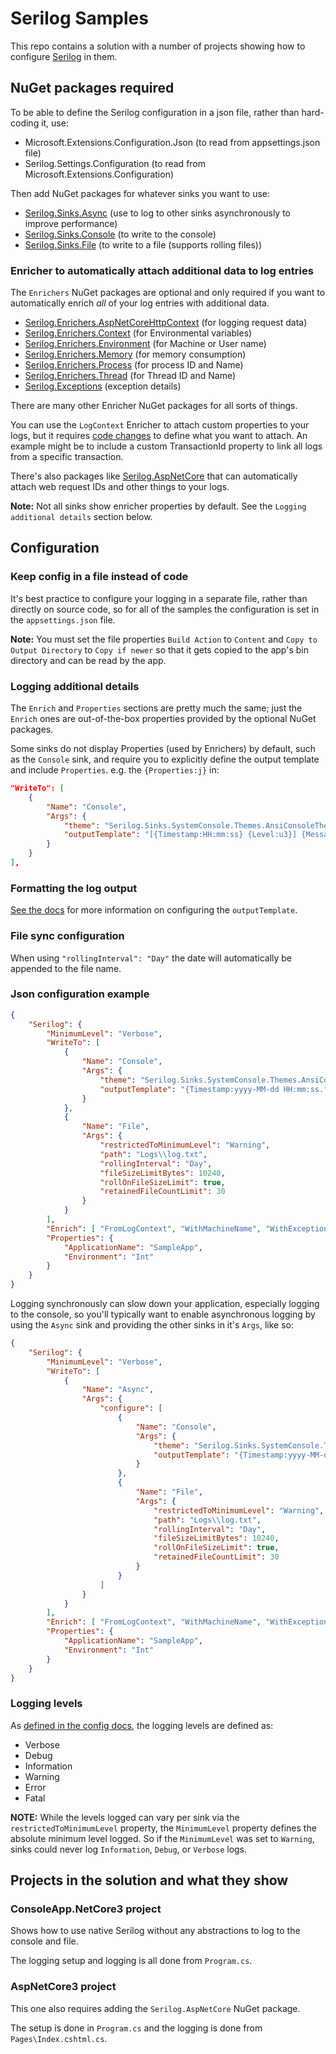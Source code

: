 # Serilog Samples

This repo contains a solution with a number of projects showing how to configure [Serilog](https://serilog.net) in them.

## NuGet packages required

To be able to define the Serilog configuration in a json file, rather than hard-coding it, use:

- Microsoft.Extensions.Configuration.Json (to read from appsettings.json file)
- Serilog.Settings.Configuration (to read from Microsoft.Extensions.Configuration)

Then add NuGet packages for whatever sinks you want to use:

- [Serilog.Sinks.Async](https://github.com/serilog/serilog-sinks-async) (use to log to other sinks asynchronously to improve performance)
- [Serilog.Sinks.Console](https://github.com/serilog/serilog-sinks-console) (to write to the console)
- [Serilog.Sinks.File](https://github.com/serilog/serilog-sinks-file) (to write to a file (supports rolling files))

### Enricher to automatically attach additional data to log entries

The `Enrichers` NuGet packages are optional and only required if you want to automatically enrich _all_ of your log entries with additional data.

- [Serilog.Enrichers.AspNetCoreHttpContext](https://github.com/trenoncourt/serilog-enrichers-aspnetcore-httpcontext) (for logging request data)
- [Serilog.Enrichers.Context](https://github.com/saleem-mirza/serilog-enrichers-context) (for Environmental variables)
- [Serilog.Enrichers.Environment](https://github.com/serilog/serilog-enrichers-environment) (for Machine or User name)
- [Serilog.Enrichers.Memory](https://github.com/JoshSchreuder/serilog-enrichers-memory) (for memory consumption)
- [Serilog.Enrichers.Process](https://github.com/serilog/serilog-enrichers-process) (for process ID and Name)
- [Serilog.Enrichers.Thread](https://github.com/serilog/serilog-enrichers-thread) (for Thread ID and Name)
- [Serilog.Exceptions](https://github.com/RehanSaeed/Serilog.Exceptions) (exception details)

There are many other Enricher NuGet packages for all sorts of things.

You can use the `LogContext` Enricher to attach custom properties to your logs, but it requires [code changes](https://github.com/serilog/serilog/wiki/Enrichment) to define what you want to attach.
An example might be to include a custom TransactionId property to link all logs from a specific transaction.

There's also packages like [Serilog.AspNetCore](https://github.com/serilog/serilog-aspnetcore) that can automatically attach web request IDs and other things to your logs.

__Note:__ Not all sinks show enricher properties by default. See the `Logging additional details` section below.

## Configuration

### Keep config in a file instead of code

It's best practice to configure your logging in a separate file, rather than directly on source code, so for all of the samples the configuration is set in the `appsettings.json` file.

__Note:__ You must set the file properties `Build Action` to `Content` and `Copy to Output Directory` to `Copy if newer` so that it gets copied to the app's bin directory and can be read by the app.

### Logging additional details

The `Enrich` and `Properties` sections are pretty much the same; just the `Enrich` ones are out-of-the-box properties provided by the optional NuGet packages.

Some sinks do not display Properties (used by Enrichers) by default, such as the `Console` sink, and require you to explicitly define the output template and include `Properties`.
e.g. the `{Properties:j}` in:

```json
"WriteTo": [
    {
        "Name": "Console",
        "Args": {
            "theme": "Serilog.Sinks.SystemConsole.Themes.AnsiConsoleTheme::Code, Serilog.Sinks.Console",
            "outputTemplate": "[{Timestamp:HH:mm:ss} {Level:u3}] {Message:lj} <s:{SourceContext}>{NewLine}{Exception} {Properties:j}{NewLine}"
        }
    }
],
```

### Formatting the log output

[See the docs](https://github.com/serilog/serilog/wiki/Formatting-Output#formatting-plain-text) for more information on configuring the `outputTemplate`.

### File sync configuration

When using `"rollingInterval": "Day"` the date will automatically be appended to the file name.

### Json configuration example

```json
{
    "Serilog": {
        "MinimumLevel": "Verbose",
        "WriteTo": [
            {
                "Name": "Console",
                "Args": {
                    "theme": "Serilog.Sinks.SystemConsole.Themes.AnsiConsoleTheme::Code, Serilog.Sinks.Console",
                    "outputTemplate": "{Timestamp:yyyy-MM-dd HH:mm:ss.fff zzz} [{Level:u3}] {Message:j}{NewLine}{Properties:j}{NewLine}{Exception}"
                }
            },
            {
                "Name": "File",
                "Args": {
                    "restrictedToMinimumLevel": "Warning",
                    "path": "Logs\\log.txt",
                    "rollingInterval": "Day",
                    "fileSizeLimitBytes": 10240,
                    "rollOnFileSizeLimit": true,
                    "retainedFileCountLimit": 30
                }
            }
        ],
        "Enrich": [ "FromLogContext", "WithMachineName", "WithExceptionDetails" ],
        "Properties": {
            "ApplicationName": "SampleApp",
            "Environment": "Int"
        }
    }
}
```

Logging synchronously can slow down your application, especially logging to the console, so you'll typically want to enable asynchronous logging by using the `Async` sink and providing the other sinks in it's `Args`, like so:

```json
{
    "Serilog": {
        "MinimumLevel": "Verbose",
        "WriteTo": [
            {
                "Name": "Async",
                "Args": {
                    "configure": [
                        {
                            "Name": "Console",
                            "Args": {
                                "theme": "Serilog.Sinks.SystemConsole.Themes.AnsiConsoleTheme::Code, Serilog.Sinks.Console",
                                "outputTemplate": "{Timestamp:yyyy-MM-dd HH:mm:ss.fff zzz} [{Level:u3}] {Message:j}{NewLine}{Properties:j}{NewLine}{Exception}"
                            }
                        },
                        {
                            "Name": "File",
                            "Args": {
                                "restrictedToMinimumLevel": "Warning",
                                "path": "Logs\\log.txt",
                                "rollingInterval": "Day",
                                "fileSizeLimitBytes": 10240,
                                "rollOnFileSizeLimit": true,
                                "retainedFileCountLimit": 30
                            }
                        }
                    ]
                }
            }
        ],
        "Enrich": [ "FromLogContext", "WithMachineName", "WithExceptionDetails" ],
        "Properties": {
            "ApplicationName": "SampleApp",
            "Environment": "Int"
        }
    }
}
```

### Logging levels

As [defined in the config docs](https://github.com/serilog/serilog/wiki/Configuration-Basics#minimum-level), the logging levels are defined as:

- Verbose
- Debug
- Information
- Warning
- Error
- Fatal

__NOTE:__ While the levels logged can vary per sink via the `restrictedToMinimumLevel` property, the `MinimumLevel` property defines the absolute minimum level logged. So if the `MinimumLevel` was set to `Warning`, sinks could never log `Information`, `Debug`, or `Verbose` logs.

## Projects in the solution and what they show

### ConsoleApp.NetCore3 project

Shows how to use native Serilog without any abstractions to log to the console and file.

The logging setup and logging is all done from `Program.cs`.

### AspNetCore3 project

This one also requires adding the `Serilog.AspNetCore` NuGet package.

The setup is done in `Program.cs` and the logging is done from `Pages\Index.cshtml.cs`.
